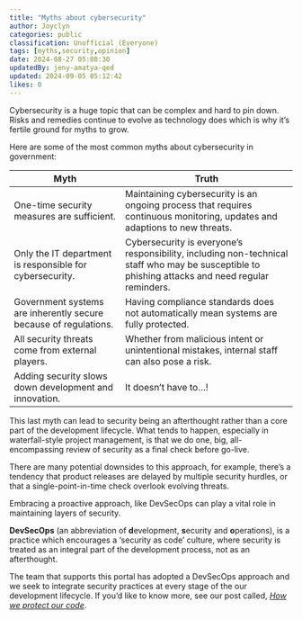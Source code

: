 ```yaml
---
title: "Myths about cybersecurity"
author: Joyclyn
categories: public
classification: Unofficial (Everyone)
tags: [myths,security,opinion]
date: 2024-08-27 05:08:30 
updatedBy: jeny-amatya-qed
updated: 2024-09-05 05:12:42 
likes: 0
---
```


Cybersecurity is a huge topic that can be complex and hard to pin down. Risks and remedies continue to evolve as technology does which is why it’s fertile ground for myths to grow.

Here are some of the most common myths about cybersecurity in government: 

| Myth | Truth  |
| --- | --- |
| One-time security measures are sufficient. | Maintaining cybersecurity is an ongoing process that requires continuous monitoring, updates and adaptions to new threats. |
| Only the IT department is responsible for cybersecurity. | Cybersecurity is everyone’s responsibility, including non-technical staff who may be susceptible to phishing attacks and need regular reminders. |
| Government systems are inherently secure because of regulations. | Having compliance standards does not automatically mean systems are fully protected. |
| All security threats come from external players. | Whether from malicious intent or unintentional mistakes, internal staff can also pose a risk. |
| Adding security slows down development and innovation. | It doesn’t have to…! | 


This last myth can lead to security being an afterthought rather than a core part of the development lifecycle. What tends to happen, especially in waterfall-style project management, is that we do one, big, all-encompassing review of security as a final check before go-live. 

There are many potential downsides to this approach, for example, there’s a tendency that product releases are delayed by multiple security hurdles, or that a single-point-in-time check overlook evolving threats. 

Embracing a proactive approach, like DevSecOps can play a vital role in maintaining layers of security.

**DevSecOps** (an abbreviation of **d**evelopment, **s**ecurity and **o**perations), is a practice which encourages a ‘security as code’ culture, where security is treated as an integral part of the development process, not as an afterthought. 

The team that supports this portal has adopted a DevSecOps approach and we seek to integrate security practices at every stage of the our development lifecycle. If you’d like to know more, see our post called, *[How we protect our code](https://developer.qed.qld.gov.au/internal/How-we-protect-our-code/)*.